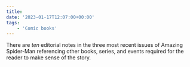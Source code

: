 ```yaml
---
title:
date: '2023-01-17T12:07:00+00:00'
tags:
    - 'Comic books'
---
```


There are *ten* editorial notes in the three most recent issues of Amazing Spider-Man referencing other books, series, and events required for the reader to make sense of the story.